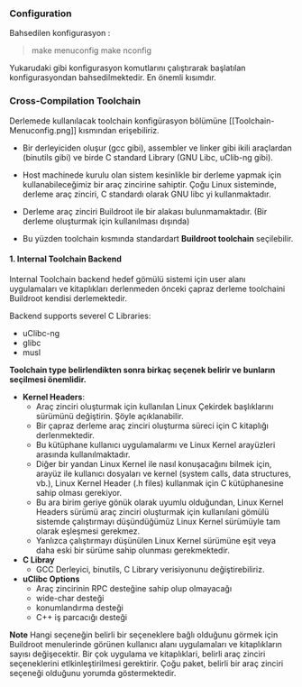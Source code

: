 ### Configuration
Bahsedilen konfigurasyon :

>make menuconfig
>make nconfig

Yukarudaki gibi konfigurasyon komutlarını çalıştırarak başlatılan konfigurasyondan bahsedilmektedir. En önemli kısımdır.

### Cross-Compilation Toolchain

Derlemede kullanılacak toolchain konfigürasyon bölümüne [[Toolchain-Menuconfig.png]] kısmından erişebiliriz.

- Bir derleyiciden oluşur (gcc gibi), assembler ve linker gibi ikili araçlardan (binutils gibi) ve birde C standard Library (GNU Libc, uClib-ng gibi).

- Host machinede kurulu olan sistem kesinlikle bir derleme yapmak için kullanabileceğimiz bir araç zincirine sahiptir. Çoğu Linux sisteminde, derleme araç zinciri, C standardı olarak GNU libc yi kullanmaktadır.
- Derleme araç zinciri Buildroot ile bir alakası bulunmamaktadır. (Bir derleme oluşturmak için kullanılması dışında)
- Bu yüzden toolchain kısmında standardart **Buildroot toolchain** seçilebilir.

#### 1. Internal Toolchain Backend
Internal Toolchain backend hedef gömülü sistemi için user alanı uygulamaları ve kitaplıkları derlenmeden önceki çapraz derleme toolchaini Buildroot kendisi derlemektedir.

Backend supports severel C Libraries:
- uClibc-ng
- glibc
- musl

**Toolchain type belirlendikten sonra birkaç seçenek belirir ve bunların seçilmesi önemlidir.**

- **Kernel Headers**:
	- Araç zinciri oluşturmak için kullanılan Linux Çekirdek başlıklarını sürümünü değiştirin. Şöyle açıklanabilir.
	- Bir çapraz derleme araç zinciri oluşturma süreci için C kitaplığı derlenmektedir.
	- Bu kütüphane kullanıcı uygulamalarmı ve Linux Kernel arayüzleri arasında kullanılmaktadır.
	- Diğer bir yandan Linux Kernel ile nasıl konuşacağını bilmek için, arayüz ile kullanıcı dosyaları ve kernel (system calls, data structures, vb.), Linux Kernel Header (.h files) kullanmak için C kütüphanesine sahip olması gerekiyor.
	- Bu ara birim geriye gönük olarak uyumlu olduğundan, Linux Kernel Headers sürümü araç zinciri oluşturmak için kullanılani gömülü sistemde çalıştırmayı düşündüğümüz Linux Kernel sürümüyle tam olarak eşleşmesi gerekmez.
	- Yanlızca çalıştırmayı düşünülen Linux Kernel sürümüne eşit veya daha eski bir sürüme sahip olunması gerekmektedir.
- **C Libray**
	- GCC Derleyici, binutils, C Library verisiyonunu değiştirebiliriz.
- **uClibc Options**
	- Araç zincirinin RPC desteğine sahip olup olmayacağı
	- wide-char desteği
	- konumlandırma desteği
	- C++ iş parcacığı desteği

**Note**
Hangi seçeneğin belirli bir seçeneklere bağlı olduğunu görmek için Buildroot menulerinde görünen kullanıcı alanı uygulamaları ve kitaplıkların sayısı değişecektir.
Bir çok uygulama ve kitaplıklari, belirli araç zinciri seçeneklerini etlkinleştirilmesi gerektirir. Çoğu paket, belirli bir araç zinciri seçeneği olduğunu yorumda göstermektedir.

